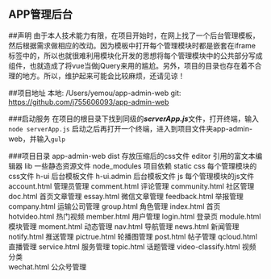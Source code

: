 ## APP管理后台

##声明
由于本人技术能力有限，在项目开始时，在网上找了一个后台管理模板，然后根据需求做相应的改动。因为模板中打开每个管理模块时都是嵌套在iframe标签中的，所以也就很难利用模块化开发的思想将每个管理模块中的公共部分写成组件，也就造成了将vue当做jQuery来用的尴尬。另外，项目的目录也存在着不合理的地方。所以，维护起来可能会比较麻烦，还请见谅！

##项目地址
本地: /Users/yemou/app-admin-web
git: https://github.com/j755606093/app-admin-web

###启动服务
在项目的根目录下找到同级的***serverApp.js***文件，打开终端，输入`node serverApp.js`
启动之后再打开一个终端，进入到项目文件夹app-admin-web，并输入`gulp`

###项目目录
app-admin-web
  dist                 存放压缩后的css文件
  editor               引用的富文本编辑器
  lib                  一些静态资源文件
  node_modules         项目依赖
  static
    css                每个管理模块的css文件
    h-ui               后台模板文件
    h-ui.admin         后台模板文件
    js                 每个管理模块的js文件
  account.html         管理员管理
  comment.html         评论管理
  community.html       社区管理
  doc.html             首页文章管理
  essay.html           微信文章管理
  feedback.html        举报管理
  company.html         运输公司管理
  group.html           角色管理
  index.html           首页
  hotvideo.html        热门视频
  member.html          用户管理
  login.html           登录页
  module.html          模块管理
  moment.html          动态管理
  nav.html             导航管理
  news.html            新闻管理
  notify.html          推送管理
  pictrue.html         轮播图管理
  post.html            帖子管理
  qcloud.html          直播管理
  service.html         服务管理
  topic.html           话题管理
  video-classify.html  视频分类  
  wechat.html          公众号管理

  
